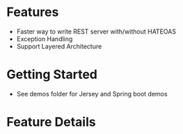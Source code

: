 Features
========

* Faster way to write REST server with/without HATEOAS
* Exception Handling
* Support Layered Architecture


Getting Started
===============

* See demos folder for Jersey and Spring boot demos

Feature Details
===============



